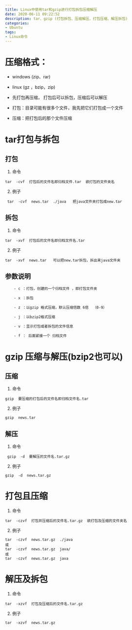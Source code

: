 ```yaml
---
title: Linux中使用tar和gzip进行打包拆包压缩解压
date: 2020-06-11 09:22:52
description: tar、gzip (打包拆包、压缩解压、打包压缩、解压拆包)
categories:
- Ubuntu
tags:
- Linux命令
---
```

#   压缩格式：
+   windows (zip、rar)
+   linux  (gz ，bzip，zip)

+   先打包再压缩， 打包后可以拆包，压缩后可以解压
+   打包：目录可能有很多个文件，我先把它们打包成一个文件
+   压缩：把打包后的那个文件压缩

#   tar打包与拆包
##	打包
1.	命令
```
tar  -cvf  打包后的文件名即归档文件.tar  欲打包的文件夹名
```
2.	例子
```
 tar  -cvf  news.tar  ./java   把java文件夹打包成new.tar
```

##	拆包
1.	命令
```
tar  -xvf  打包后的文件名即归档文件名.tar
```

2.	例子
```
tar  -xvf  news.tar   可以把new.tar拆包，拆出来java文件夹
```

##	参数说明
```
    - c ：打包，创建的一个归档文件 ，即打包文件夹

    - x ：拆包

    - z ：以gzip 格式压缩，默认压缩倍数 6倍  （0-9）

    - j ：以bzip2格式压缩

    - v ：显示打包或者拆包的文件信息

    - f ： 后面紧接一个 归档文件
```

#	gzip   压缩与解压(bzip2也可以)

##	压缩
1.	命令
```
gzip  要压缩的打包后的文件名即归档文件名.tar
```
2.	例子
```
gzip  news.tar
```

##	解压
1.	命令
```
 gzip  -d  要解压的文件名.tar.gz
```
2.	例子
```
gzip  -d  news.tar.gz
```

#	打包且压缩
1.	命令
```
tar  -czvf  打包并压缩后的文件名.tar.gz  欲打包及压缩的文件夹名
```
2.	例子
```
tar  -czvf  news.tar.gz  ./java
或
tar  -czvf  news.tar.gz  java/
或
tar  -czvf  news.tar.gz  java
```

#	解压及拆包
1.	命令
```
tar  -xzvf  打包及压缩后的文件名.tar.gz
```
2.	例子
```
tar  -xzvf  news.tar.gz
```
